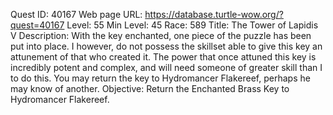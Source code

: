 Quest ID: 40167
Web page URL: https://database.turtle-wow.org/?quest=40167
Level: 55
Min Level: 45
Race: 589
Title: The Tower of Lapidis V
Description: With the key enchanted, one piece of the puzzle has been put into place. I however, do not possess the skillset able to give this key an attunement of that who created it. The power that once attuned this key is incredibly potent and complex, and will need someone of greater skill than I to do this. You may return the key to Hydromancer Flakereef, perhaps he may know of another.
Objective: Return the Enchanted Brass Key to Hydromancer Flakereef.
